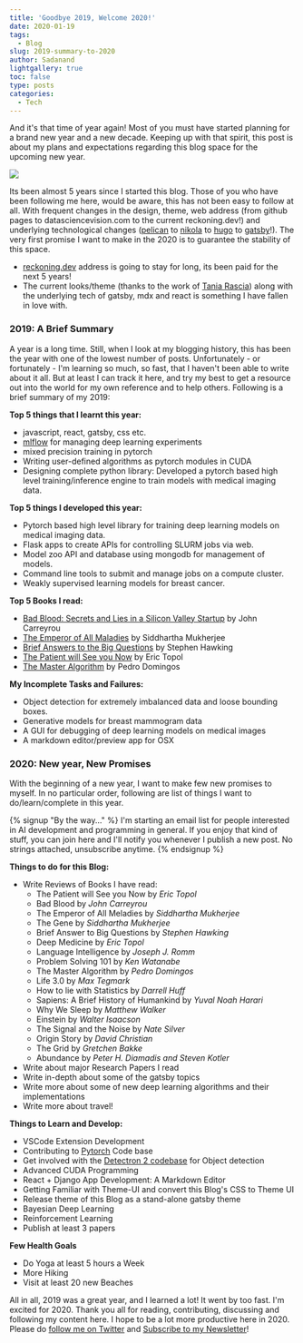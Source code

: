 ```yaml
---
title: 'Goodbye 2019, Welcome 2020!'
date: 2020-01-19
tags:
  - Blog
slug: 2019-summary-to-2020
author: Sadanand
lightgallery: true
toc: false
type: posts
categories:
  - Tech
---
```


And it's that time of year again! Most of you must have started planning for a brand new year and a
new decade. Keeping up with that spirit, this post is about my plans and expectations regarding
this blog space for the upcoming new year.

![](https://res.cloudinary.com/sadanandsingh/image/upload/v1596256784/2020_jdu0gt.jpg)

Its been almost 5 years since I started this blog. Those of you who have been following me here,
would be aware, this has not been easy to follow at all. With frequent changes in the design,
theme, web address (from github pages to datasciencevision.com to the current reckoning.dev!) and
underlying technological changes ([pelican](https://blog.getpelican.com/) to
[nikola](https://getnikola.com/) to [hugo](https://gohugo.io/) to
[gatsby](https://www.gatsbyjs.org/)!). The very first promise I want to make in the 2020 is to
guarantee the stability of this space.

- [reckoning.dev](https://reckoning.dev/) address is going to stay for long, its been paid for the
  next 5 years!
- The current looks/theme (thanks to the work of [Tania Rascia](https://www.taniarascia.com/))
  along with the underlying tech of gatsby, mdx and react is something I have fallen in love with.

### 2019: A Brief Summary

A year is a long time. Still, when I look at my blogging history, this has been the year with one
of the lowest number of posts. Unfortunately - or fortunately - I'm learning so much, so fast, that
I haven't been able to write about it all. But at least I can track it here, and try my best to get
a resource out into the world for my own reference and to help others. Following is a brief summary
of my 2019:

**Top 5 things that I learnt this year:**

- javascript, react, gatsby, css etc.
- [mlflow](https://mlflow.org/) for managing deep learning experiments
- mixed precision training in pytorch
- Writing user-defined algorithms as pytorch modules in CUDA
- Designing complete python library: Developed a pytorch based high level training/inference engine
  to train models with medical imaging data.

**Top 5 things I developed this year:**

- Pytorch based high level library for training deep learning models on medical imaging data.
- Flask apps to create APIs for controlling SLURM jobs via web.
- Model zoo API and database using mongodb for management of models.
- Command line tools to submit and manage jobs on a compute cluster.
- Weakly supervised learning models for breast cancer.

**Top 5 Books I read:**

- [Bad Blood: Secrets and Lies in a Silicon Valley Startup](https://en.wikipedia.org/wiki/Bad_Blood:_Secrets_and_Lies_in_a_Silicon_Valley_Startup)
  by John Carreyrou
- [The Emperor of All Maladies](https://en.wikipedia.org/wiki/The_Emperor_of_All_Maladies) by
  Siddhartha Mukherjee
- [Brief Answers to the Big Questions](https://en.wikipedia.org/wiki/Brief_Answers_to_the_Big_Questions)
  by Stephen Hawking
- [The Patient will See you Now](https://www.amazon.com/Patient-Will-See-You-Now/dp/0465040020) by
  Eric Topol
- [The Master Algorithm](https://en.wikipedia.org/wiki/The_Master_Algorithm) by Pedro Domingos

**My Incomplete Tasks and Failures:**

- Object detection for extremely imbalanced data and loose bounding boxes.
- Generative models for breast mammogram data
- A GUI for debugging of deep learning models on medical images
- A markdown editor/preview app for OSX

### 2020: New year, New Promises

With the beginning of a new year, I want to make few new promises to myself. In no particular
order, following are list of things I want to do/learn/complete in this year.

{% signup "By the way..." %}
I'm starting an email list for people interested in AI development and programming in general.
If you enjoy that kind of stuff, you can join here and I'll notify you whenever I publish a new post.
No strings attached, unsubscribe anytime.
{% endsignup %}

**Things to do for this Blog:**

- Write Reviews of Books I have read:
  - The Patient will See you Now by _Eric Topol_
  - Bad Blood by _John Carreyrou_
  - The Emperor of All Meladies by _Siddhartha Mukherjee_
  - The Gene by _Siddhartha Mukherjee_
  - Brief Answer to Big Questions by _Stephen Hawking_
  - Deep Medicine by _Eric Topol_
  - Language Intelligence by _Joseph J. Romm_
  - Problem Solving 101 by _Ken Watanabe_
  - The Master Algorithm by _Pedro Domingos_
  - Life 3.0 by _Max Tegmark_
  - How to lie with Statistics by _Darrell Huff_
  - Sapiens: A Brief History of Humankind by _Yuval Noah Harari_
  - Why We Sleep by _Matthew Walker_
  - Einstein by _Walter Isaacson_
  - The Signal and the Noise by _Nate Silver_
  - Origin Story by _David Christian_
  - The Grid by _Gretchen Bakke_
  - Abundance by _Peter H. Diamadis and Steven Kotler_
- Write about major Research Papers I read
- Write in-depth about some of the gatsby topics
- Write more about some of new deep learning algorithms and their implementations
- Write more about travel!

**Things to Learn and Develop:**

- VSCode Extension Development
- Contributing to [Pytorch](https://github.com/pytorch/pytorch) Code base
- Get involved with the [Detectron 2 codebase](https://github.com/facebookresearch/detectron2) for
  Object detection
- Advanced CUDA Programming
- React + Django App Development: A Markdown Editor
- Getting Familiar with Theme-UI and convert this Blog's CSS to Theme UI
- Release theme of this Blog as a stand-alone gatsby theme
- Bayesian Deep Learning
- Reinforcement Learning
- Publish at least 3 papers

**Few Health Goals**

- Do Yoga at least 5 hours a Week
- More Hiking
- Visit at least 20 new Beaches

All in all, 2019 was a great year, and I learned a lot! It went by too fast. I'm excited for 2020.
Thank you all for reading, contributing, discussing and following my content here. I hope to be a
lot more productive here in 2020. Please do
[follow me on Twitter](https://twitter.com/reckoningdev) and
[Subscribe to my Newsletter](/mailinglist)!
